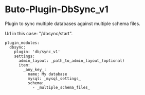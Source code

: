 # Buto-Plugin-DbSync_v1
Plugin to sync multiple databases against multiple schema files.


Url in this case: "/dbsync/start".

```
plugin_modules:
  dbsync:
    plugin: 'db/sync_v1'
    settings:
      admin_layout: _path_to_admin_layout_(optional)
      item:
        _any_key_:
          name: My database
          mysql: _mysql_settings_
          schema:
            - _multiple_schema_files_
```


